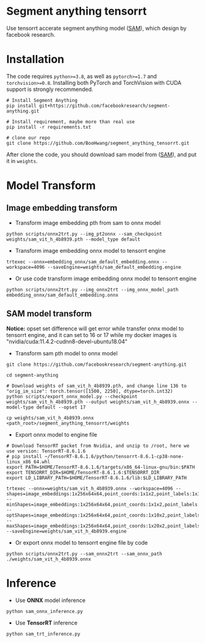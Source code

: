 # Segment anything tensorrt

Use tensorrt accerate segment anything model ([SAM](https://github.com/facebookresearch/segment-anything)), which design by facebook research.



# Installation

The code requires `python>=3.8`, as well as `pytorch>=1.7` and `torchvision>=0.8`. Installing both PyTorch and TorchVision with CUDA support is strongly recommended.

```shell
# Install Segment Anything
pip install git+https://github.com/facebookresearch/segment-anything.git

# Install requirement, maybe more than real use
pip install -r requirements.txt

# clone our repo 
git clone https://github.com/BooHwang/segment_anything_tensorrt.git
```

After clone the code, you should download sam model from ([SAM](https://github.com/facebookresearch/segment-anything)), and put it in `weights`.



# Model Transform

## Image embedding transform

- Transform image embedding pth from sam to onnx model

```shell
python scripts/onnx2trt.py --img_pt2onnx --sam_checkpoint weights/sam_vit_h_4b8939.pth --model_type default
```



- Transform image embedding onnx model to tensorrt engine

```shell
trtexec --onnx=embedding_onnx/sam_default_embedding.onnx --workspace=4096 --saveEngine=weights/sam_default_embedding.engine
```



- Or use code transform image embedding onnx model to tensorrt engine

```shell
python scripts/onnx2trt.py --img_onnx2trt --img_onnx_model_path embedding_onnx/sam_default_embedding.onnx 
```



## SAM model transform

**Notice:** opset set difference will get error while transfer onnx model to tensorrt engine, and it can set to 16 or 17 while my docker images is "nvidia/cuda:11.4.2-cudnn8-devel-ubuntu18.04"



- Transform sam pth model to onnx model

```shell
git clone https://github.com/facebookresearch/segment-anything.git

cd segment-anything

# Download weights of sam_vit_h_4b8939.pth, and change line 136 to "orig_im_size": torch.tensor([1500, 2250], dtype=torch.int32)
python scripts/export_onnx_model.py --checkpoint weights/sam_vit_h_4b8939.pth --output weights/sam_vit_h_4b8939.onnx --model-type default --opset 17

cp weights/sam_vit_h_4b8939.onnx <path_root>/segment_anything_tensorrt/weights
```



- Export onnx model to engine file

```shell
# Download TensorRT packet from Nvidia, and unzip to /root, here we use version: TensorRT-8.6.1.6
# pip install ~/TensorRT-8.6.1.6/python/tensorrt-8.6.1-cp38-none-linux_x86_64.whl
export PATH=$HOME/TensorRT-8.6.1.6/targets/x86_64-linux-gnu/bin:$PATH
export TENSORRT_DIR=$HOME/TensorRT-8.6.1.6:$TENSORRT_DIR
export LD_LIBRARY_PATH=$HOME/TensorRT-8.6.1.6/lib:$LD_LIBRARY_PATH

trtexec --onnx=weights/sam_vit_h_4b8939.onnx --workspace=4096 --shapes=image_embeddings:1x256x64x64,point_coords:1x1x2,point_labels:1x1,mask_input:1x1x256x256,has_mask_input:1,orig_im_size:1200x1800 --minShapes=image_embeddings:1x256x64x64,point_coords:1x1x2,point_labels:1x1,mask_input:1x1x256x256,has_mask_input:1,orig_im_size:1200x1800 --optShapes=image_embeddings:1x256x64x64,point_coords:1x10x2,point_labels:1x10,mask_input:1x1x256x256,has_mask_input:1,orig_im_size:1200x1800 --maxShapes=image_embeddings:1x256x64x64,point_coords:1x20x2,point_labels:1x20,mask_input:1x1x256x256,has_mask_input:1,orig_im_size:1200x1800 --saveEngine=weights/sam_vit_h_4b8939.engine
```



- Or export onnx model to tensorrt engine file by code

```shell
python scripts/onnx2trt.py --sam_onnx2trt --sam_onnx_path ./weights/sam_vit_h_4b8939.onnx
```



# Inference

- Use **ONNX** model inference

```shell
python sam_onnx_inference.py
```



- Use **TensorRT** inference

```shell
python sam_trt_inference.py
```

